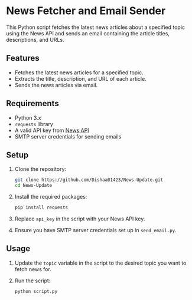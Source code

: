 # News Fetcher and Email Sender

This Python script fetches the latest news articles about a specified topic using the News API and sends an email containing the article titles, descriptions, and URLs.

## Features

- Fetches the latest news articles for a specified topic.
- Extracts the title, description, and URL of each article.
- Sends the news articles via email.

## Requirements

- Python 3.x
- `requests` library
- A valid API key from [News API](https://newsapi.org/)
- SMTP server credentials for sending emails

## Setup

1. Clone the repository:

    ```sh
    git clone https://github.com/Dishaa01423/News-Update.git
    cd News-Update
    ```

2. Install the required packages:

    ```sh
    pip install requests
    ```

3. Replace `api_key` in the script with your News API key.

4. Ensure you have SMTP server credentials set up in `send_email.py`.

## Usage

1. Update the `topic` variable in the script to the desired topic you want to fetch news for.

2. Run the script:

    ```sh
    python script.py
    ```
